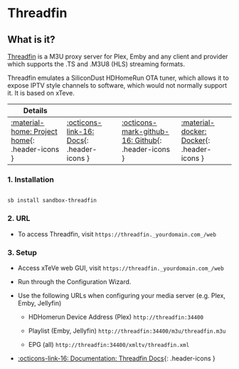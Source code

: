 # Threadfin

## What is it?

[Threadfin](https://github.com/Threadfin/Threadfin) is a M3U proxy server for Plex, Emby and any client and provider which supports the .TS and .M3U8 (HLS) streaming formats.

Threadfin emulates a SiliconDust HDHomeRun OTA tuner, which allows it to expose IPTV style channels to software, which would not normally support it. It is based on xTeve.

| Details     |             |             |             |
|-------------|-------------|-------------|-------------|
| [:material-home: Project home](https://github.com/Threadfin/Threadfin){: .header-icons } | [:octicons-link-16: Docs](https://github.com/Threadfin/Threadfin){: .header-icons } | [:octicons-mark-github-16: Github](https://github.com/Threadfin/Threadfin){: .header-icons } | [:material-docker: Docker](https://hub.docker.com/r/fyb3roptik/threadfin){: .header-icons }|

### 1. Installation

``` shell

sb install sandbox-threadfin

```

### 2. URL

- To access Threadfin, visit `https://threadfin._yourdomain.com_/web`

### 3. Setup

- Access xTeVe web GUI, visit `https://threadfin._yourdomain.com_/web`

- Run through the Configuration Wizard.

- Use the following URLs when configuring your media server (e.g. Plex, Emby, Jellyfin)

  - HDHomerun Device Address (Plex) `http://threadfin:34400`

  - Playlist (Emby, Jellyfin) `http://threadfin:34400/m3u/threadfin.m3u`

  - EPG (all) `http://threadfin:34400/xmltv/threadfin.xml`

- [:octicons-link-16: Documentation: Threadfin Docs](https://github.com/Threadfin/Threadfin){: .header-icons }
